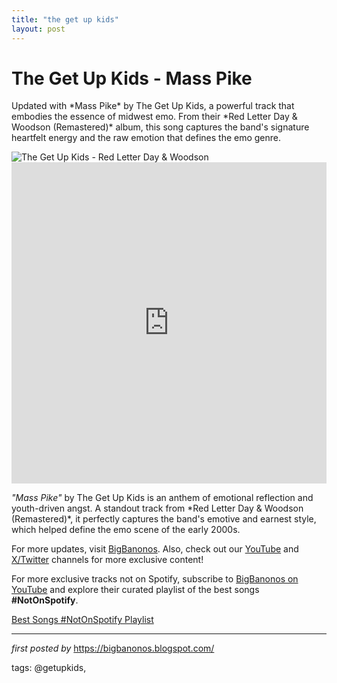 ```yaml
---
title: "the get up kids"
layout: post
---
```

<!-- Title of the Post -->
<h1 >The Get Up Kids - Mass Pike</h1> <!-- Introductory Text -->
<p >Updated with *Mass Pike* by The Get Up Kids, a powerful track that embodies the essence of midwest emo. From their *Red Letter Day & Woodson (Remastered)* album, this song captures the band's signature heartfelt energy and the raw emotion that defines the emo genre.</p> <!-- Featured Image -->
<div > <img src="https://images.songmeanings.com/ef5e8dd6-616a-4682-b74f-b8e088a2dc58.webp" alt="The Get Up Kids - Red Letter Day & Woodson" />
</div> <!-- YouTube Video Embed -->
<div > <iframe width="100%" height="514" src="https://www.youtube.com/embed/HUi-poB54HU" title="The Get Up Kids-Mass Pike" frameborder="0" allow="accelerometer; autoplay; clipboard-write; encrypted-media; gyroscope; picture-in-picture; web-share" referrerpolicy="strict-origin-when-cross-origin" allowfullscreen></iframe>
</div> <!-- Song Information -->
<div > <p><em>"Mass Pike"</em> by The Get Up Kids is an anthem of emotional reflection and youth-driven angst. A standout track from *Red Letter Day & Woodson (Remastered)*, it perfectly captures the band's emotive and earnest style, which helped define the emo scene of the early 2000s.</p>
</div> <!-- Footer Links -->
<div > <p>For more updates, visit <a href="https://bigbanonos.blogspot.com/" target="_blank">BigBanonos</a>. Also, check out our <a href="https://www.youtube.com/@BigBanonos" target="_blank">YouTube</a> and <a href="https://x.com/bigbanonos" target="_blank">X/Twitter</a> channels for more exclusive content!</p>
</div>


<!--Subscribe and Playlist Links-->
<div>
    <p>For more exclusive tracks not on Spotify, subscribe to <a href="https://www.youtube.com/@BigBanonos" target="_blank">BigBanonos on YouTube</a> and explore their curated playlist of the best songs <strong>#NotOnSpotify</strong>.</p>
    <p><a href="https://www.youtube.com/playlist?list=PLtuNtuTatqI0kFahUCbtbfenC_ET5O_tr" target="_blank">Best Songs #NotOnSpotify Playlist<br /></a></p></div>

<hr />

<p><em>first posted by</em> <a href="https://bigbanonos.blogspot.com/" rel="noopener" target="_new">https://bigbanonos.blogspot.com/</a></p>

<p>tags: @getupkids,</p>
